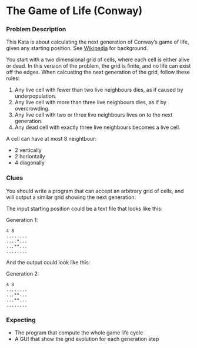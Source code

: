 # The Game of Life (Conway)

### Problem Description

This Kata is about calculating the next generation of Conway’s game of life, given any starting position. See [Wikipedia](http://en.wikipedia.org/wiki/Conway%27s_Game_of_Life) for background.

You start with a two dimensional grid of cells, where each cell is either alive or dead. In this version of the problem, the grid is finite, and no life can exist off the edges. When calcuating the next generation of the grid, follow these rules:

   1. Any live cell with fewer than two live neighbours dies, as if caused by underpopulation.
   2. Any live cell with more than three live neighbours dies, as if by overcrowding.
   3. Any live cell with two or three live neighbours lives on to the next generation.
   4. Any dead cell with exactly three live neighbours becomes a live cell.

A cell can have at most 8 neightbour:
- 2 vertically
- 2 horiontally
- 4 diagonally

### Clues

You should write a program that can accept an arbitrary grid of cells, and will output a similar grid showing the next generation.

The input starting position could be a text file that looks like this:

Generation 1:

```
4 8
........
....*...
...**...
........
```

And the output could look like this:

Generation 2:

```
4 8
........
...**...
...**...
........
```

### Expecting

- The program that compute the whole game life cycle
- A GUI that show the grid evolution for each generation step